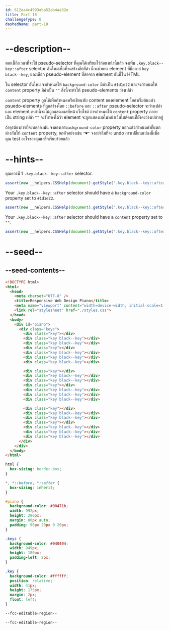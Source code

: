 ```yaml
---
id: 612ea4c4993aba52ab4aa32e
title: Part 18
challengeType: 0
dashedName: part-18
---
```


# --description--

ตอนนี้ถึงเวลาที่จะใช้ pseudo-selector ที่คุณได้เตรียมไว้ก่อนหน้านี้แล้ว
จงเพิ่ม `.key.black--key::after` selector อันใหม่เพื่อที่จะสร้างคีย์สีดำ
นี่จะช่วยหา element ที่มีคลาส `key black--key`, และเลือก pseudo-element ที่ต่อจาก element อันนี้ใน HTML

ใน selector อันใหม่ จงกำหนดให้ `background-color` มีค่าเป็น `#1d1e22`
และจงกำหนดให้ `content` property มีค่าเป็น `""`
สิ่งนี้จะทำให้ pseudo-elements ว่างเปล่า

`content` property ถูกใช้เพื่อกำหนดหรือเขียนทับ content ของelement
โยค่าเริ่มต้นแล้ว  psuedo-elements ที่ถูกสร้างโดย `::before` และ `::after` pseudo-selector จะว่างเปล่า
และ element เหล่านี้จะไม่ถูกแสดงผลที่หน้าเว็บไชต์
การกำหนดให้ `content` property กลายเป็น string เปล่า `""` จะรับรองได้ว่า element จะถูกแสดงผลในหน้าเว็บไซต์ตอนที่ยังคงว่างเปล่าอยู่

ถ้าคุรต้องการที่จะทดลองมัน จงลองเอา`background-color` property ออกแล้วกำหนดค่าที่แตกต่างกันให้ `content` property, ยกตัวอย่างเช่น `"♥"`
จงอย่าลืมที่จะ undo การเปลี่ยนแปลงนี้เมื่อคุณ test อะไรของคุณเสร็จเรียบร้อยแล้ว

# --hints--

คุณควรมี 1 `.key.black--key::after` selector.

```js
assert(new __helpers.CSSHelp(document).getStyle('.key.black--key::after'));
```

Your `.key.black--key::after` selector should have a `background-color` property set to `#1d1e22`.

```js
assert(new __helpers.CSSHelp(document).getStyle('.key.black--key::after')?.backgroundColor === 'rgb(29, 30, 34)');
```

Your `.key.black--key::after` selector should have a `content` property set to `""`.

```js
assert(new __helpers.CSSHelp(document).getStyle('.key.black--key::after')?.content === '""');
```

# --seed--

## --seed-contents--

```html
<!DOCTYPE html>
<html>
  <head>
    <meta charset="UTF-8" />
    <title>Responsive Web Design Piano</title>
    <meta name="viewport" content="width=device-width, initial-scale=1.0" />
    <link rel="stylesheet" href="./styles.css">
  </head>
  <body>
    <div id="piano">
      <div class="keys">
        <div class="key"></div>
        <div class="key black--key"></div>
        <div class="key black--key"></div>
        <div class="key"></div>
        <div class="key black--key"></div>
        <div class="key black--key"></div>
        <div class="key black--key"></div>

        <div class="key"></div>
        <div class="key black--key"></div>
        <div class="key black--key"></div>
        <div class="key"></div>
        <div class="key black--key"></div>
        <div class="key black--key"></div>
        <div class="key black--key"></div>

        <div class="key"></div>
        <div class="key black--key"></div>
        <div class="key black--key"></div>
        <div class="key"></div>
        <div class="key black--key"></div>
        <div class="key black--key"></div>
        <div class="key black--key"></div>
      </div>
    </div>
  </body>
</html>
```

```css
html {
  box-sizing: border-box;
}

*, *::before, *::after {
  box-sizing: inherit;
}

#piano {
  background-color: #00471b;
  width: 992px;
  height: 290px;
  margin: 80px auto;
  padding: 90px 20px 0 20px;
}

.keys {
  background-color: #040404;
  width: 949px;
  height: 180px;
  padding-left: 2px;
}

.key {
  background-color: #ffffff;
  position: relative;
  width: 41px;
  height: 175px;
  margin: 2px;
  float: left;
}

--fcc-editable-region--

--fcc-editable-region--
```
